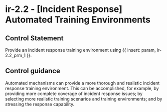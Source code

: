 # ir-2.2 - \[Incident Response\] Automated Training Environments

## Control Statement

Provide an incident response training environment using {{ insert: param, ir-2.2_prm_1 }}.

## Control guidance

Automated mechanisms can provide a more thorough and realistic incident response training environment. This can be accomplished, for example, by providing more complete coverage of incident response issues; by selecting more realistic training scenarios and training environments; and by stressing the response capability.
